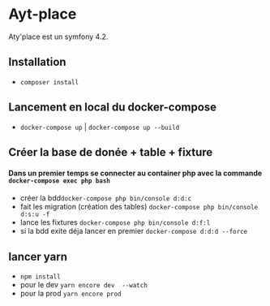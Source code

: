 # Ayt-place

Aty'place est un symfony  4.2.

## Installation 
- `composer install`

## Lancement en local du docker-compose

- `docker-compose up` | `docker-compose up --build`

## Créer la base de donée + table + fixture

#### Dans un premier temps se connecter au container php avec la commande `docker-compose exec php bash`

- créer la bdd`docker-compose php bin/console d:d:c`
- fait les migration (création des tables) `docker-compose php bin/console d:s:u -f`
- lance les fixtures `docker-compose php bin/console d:f:l`
- si la bdd exite déja lancer en premier `docker-compose d:d:d --force`

## lancer yarn 

- `npm install`
-  pour le dev `yarn encore dev  --watch`
-  pour la prod `yarn encore prod `
